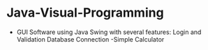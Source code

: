# Java-Visual-Programming
- GUI Software using Java Swing with several features:
  Login and Validation 
  Database Connection
-Simple Calculator
